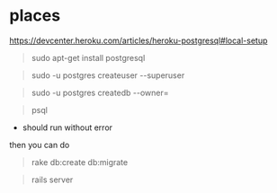 places
======
https://devcenter.heroku.com/articles/heroku-postgresql#local-setup

> sudo apt-get install postgresql

> sudo -u postgres createuser <username> --superuser

> sudo -u postgres createdb --owner=<username> <username>

> psql

- should run without error

then you can do

> rake db:create db:migrate

> rails server